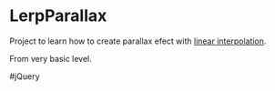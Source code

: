 # LerpParallax
Project to learn how to create parallax efect with [linear interpolation](https://en.wikipedia.org/wiki/Linear_interpolation). 

From very basic level.

#jQuery

